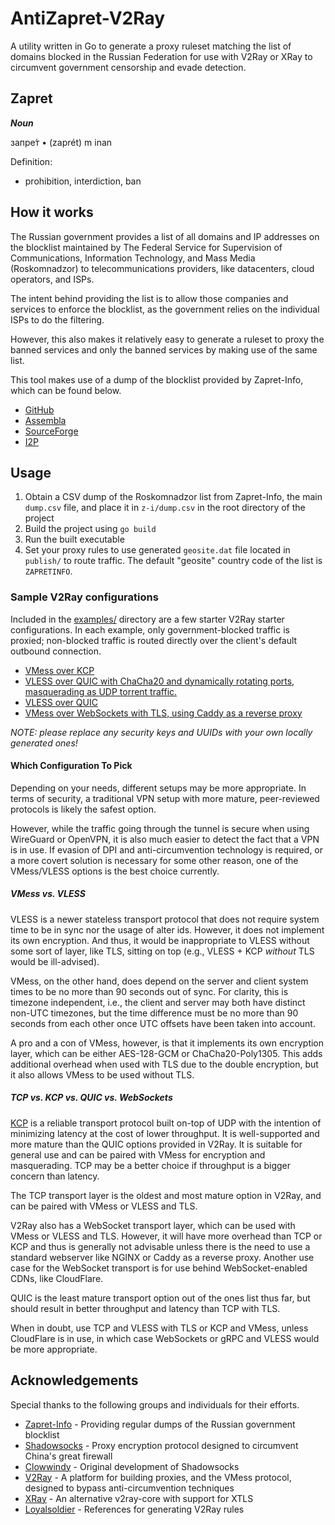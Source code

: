 # AntiZapret-V2Ray

A utility written in Go to generate a proxy ruleset matching the list of domains blocked 
in the Russian Federation for use with V2Ray or XRay to circumvent government censorship 
and evade detection.

## Zapret

***Noun*** 

запре́т • (zaprét) m inan

Definition: 
* prohibition, interdiction, ban

## How it works

The Russian government provides a list of all domains and IP addresses on the blocklist 
maintained by The Federal Service for Supervision of Communications, Information 
Technology, and Mass Media (Roskomnadzor) to telecommunications providers, like 
datacenters, cloud operators, and ISPs.

The intent behind providing the list is to allow those companies and services to
enforce the blocklist, as the government relies on the individual ISPs to do the
filtering.

However, this also makes it relatively easy to generate a ruleset to proxy
the banned services and only the banned services by making use of the same list. 

This tool makes use of a dump of the blocklist provided by Zapret-Info, which can be 
found below.

* [GitHub](https://github.com/zapret-info/z-i)
* [Assembla](https://app.assembla.com/spaces/z-i/git/source)
* [SourceForge](https://sourceforge.net/p/zapret-info/code/)
* [I2P](http://7pk2wryitzvsym36hgrsl66fp6fwfqs4ul7bb6abkinn66xi36ta.b32.i2p/zapret-info/)

## Usage

1. Obtain a CSV dump of the Roskomnadzor list from Zapret-Info, the main `dump.csv` file,
   and place it in `z-i/dump.csv` in the root directory of the project
2. Build the project using `go build`
3. Run the built executable
4. Set your proxy rules to use generated `geosite.dat` file located in `publish/` 
to route traffic. The default "geosite" country code of the list is `ZAPRETINFO`.

### Sample V2Ray configurations

Included in the [examples/](examples/) directory are a few starter V2Ray starter
configurations. In each example, only government-blocked traffic is proxied; non-blocked
traffic is routed directly over the client's default outbound connection.

* [VMess over KCP](examples/kcp-vmess)
* [VLESS over QUIC with ChaCha20 and dynamically rotating ports, masquerading as UDP 
torrent traffic.](examples/quic-chacha20-vless-dynamic-port-utp-masquerade)
* [VLESS over QUIC](examples/quic-vless)
* [VMess over WebSockets with TLS, using Caddy as a reverse proxy](examples/websocket-tls-vmess)

*NOTE:* *please replace any  security keys and UUIDs with your own locally generated ones!*

#### Which Configuration To Pick

Depending on your needs, different setups may be more appropriate. In terms of security,
a traditional VPN setup with more mature, peer-reviewed protocols is likely the safest
option. 

However, while the traffic going through the tunnel is secure when using WireGuard or 
OpenVPN, it is also much easier to detect the fact that a VPN is in use. If evasion of
DPI and anti-circumvention technology is required, or a more covert solution is necessary
for some other reason, one of the VMess/VLESS options is the best choice currently.

##### VMess vs. VLESS

VLESS is a newer stateless transport protocol that does not require system time to be 
in sync nor the usage of alter ids. However, it does not implement its own encryption. 
And thus, it would be inappropriate to VLESS without some sort of layer, like TLS, 
sitting on top (e.g., VLESS + KCP *without* TLS would be ill-advised).

VMess, on the other hand, does depend on the server and client system times to be no more
than 90 seconds out of sync. For clarity, this is timezone independent, i.e., the client
and server may both have distinct non-UTC timezones, but the time difference must be no 
more than 90 seconds from each other once UTC offsets have been taken into account.

A pro and a con of VMess, however, is that it implements its own encryption layer, which
can be either AES-128-GCM or ChaCha20-Poly1305. This adds additional overhead when used 
with TLS due to the double encryption, but it also allows VMess to be used without TLS.

##### TCP vs. KCP vs. QUIC vs. WebSockets

[KCP](https://github.com/skywind3000/kcp/blob/master/README.en.md) is a reliable 
transport protocol built on-top of UDP with the intention of minimizing latency 
at the cost of lower throughput. It is well-supported and more mature than the QUIC
options provided in V2Ray. It is suitable for general use and can be paired with VMess
for encryption and masquerading. TCP may be a better choice if throughput is a bigger
concern than latency.

The TCP transport layer is the oldest and most mature option in V2Ray, and can be paired
with VMess or VLESS and TLS.

V2Ray also has a WebSocket transport layer, which can be used with VMess or VLESS and
TLS. However, it will have more overhead than TCP or KCP and thus is generally not
advisable unless there is the need to use a standard webserver like NGINX or Caddy
as a reverse proxy. Another use case for the WebSocket transport is for use behind 
WebSocket-enabled CDNs, like CloudFlare.

QUIC is the least mature transport option out of the ones list thus far, but should 
result in better throughput and latency than TCP with TLS.

When in doubt, use TCP and VLESS with TLS or KCP and VMess, unless CloudFlare is in use,
in which case WebSockets or gRPC and VLESS would be more appropriate.

## Acknowledgements

Special thanks to the following groups and individuals for their efforts.

* [Zapret-Info](https://github.com/zapret-info/z-i) - Providing regular dumps of the
Russian government blocklist
* [Shadowsocks](https://github.com/shadowsocks/) - Proxy encryption protocol designed to
circumvent China's great firewall
* [Clowwindy](https://github.com/Clowwindy) - Original development of Shadowsocks
* [V2Ray](https://github.com/v2ray) - A platform for building proxies, and the VMess
protocol, designed to bypass anti-circumvention techniques
* [XRay](https://github.com/XTLS) - An alternative v2ray-core with support for XTLS
* [Loyalsoldier](https://github.com/loyalsoldier) - References for generating V2Ray rules